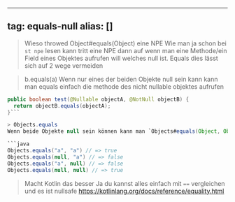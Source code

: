 
---
tag: equals-null
alias: []
---

> Wieso throwed Object#equals(Object) eine NPE
Wie man ja schon bei `st npe` lesen kann tritt eine NPE dann auf wenn man eine Methode/ein Field eines Objektes aufrufen will welches null ist. Equals
dies lässt sich auf 2 wege vermeiden

> b.equals(a)
Wenn nur eines der beiden Objekte null sein kann kann man equals einfach die methode des nicht nullable objektes aufrufen
```java
public boolean test(@Nullable objectA, @NotNull objectB) {
  return objectB.equals(objectA);
}```

> Objects.equals
Wenn beide Objekte null sein können kann man `Objects#equals(Object, Object)`  benutzen (https://docs.oracle.com/javase/8/docs/api/java/util/Objects.html#equals-java.lang.Object-java.lang.Object-

```java
Objects.equals("a", "a") // => true
Objects.equals(null, "a") // => false
Objects.equals("a", null) // => false
Objects.equals(null, null) // => true
```

> Macht Kotlin das besser
Ja du kannst alles einfach mit `==` vergleichen und es ist nullsafe
https://kotlinlang.org/docs/reference/equality.html
